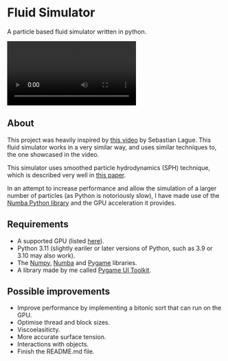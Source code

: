 # Fluid Simulator

A particle based fluid simulator written in python.

![Video](./Images/long.mp4)

## About

This project was heavily inspired by [this video](https://www.youtube.com/watch?v=rSKMYc1CQHE) by Sebastian Lague.
This fluid simulator works in a very similar way, and uses similar techniques to, the one showcased in the video.

This simulator uses smoothed particle hydrodynamics (SPH) technique, which is described very well in [this paper](http://www.ligum.umontreal.ca/Clavet-2005-PVFS/pvfs.pdf).

In an attempt to increase performance and allow the simulation of a larger number of particles (as Python is notoriously slow), I have made use of the [Numba Python library](https://numba.pydata.org/) and the GPU acceleration it provides.

## Requirements

- A supported GPU (listed [here](https://numba.readthedocs.io/en/stable/cuda/overview.html#supported-gpus)).
- Python 3.11 (slightly eariler or later versions of Python, such as 3.9 or 3.10 may also work).
- The [Numpy](https://numpy.org/), [Numba](https://numba.pydata.org/) and [Pygame](https://www.pygame.org/news) libraries.
- A library made by me called [Pygame UI Toolkit](https://github.com/Ben-Edwards44/pygame-ui-toolkit).

## Possible improvements

- Improve performance by implementing a bitonic sort that can run on the GPU.
- Optimise thread and block sizes.
- Viscoelasiticty.
- More accurate surface tension.
- Interactions with objects.
- Finish the README.md file.